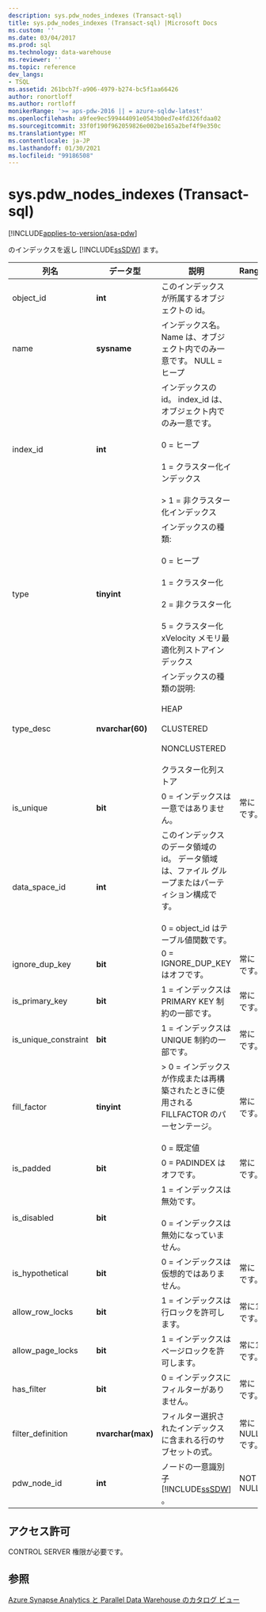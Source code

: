 ```yaml
---
description: sys.pdw_nodes_indexes (Transact-sql)
title: sys.pdw_nodes_indexes (Transact-sql) |Microsoft Docs
ms.custom: ''
ms.date: 03/04/2017
ms.prod: sql
ms.technology: data-warehouse
ms.reviewer: ''
ms.topic: reference
dev_langs:
- TSQL
ms.assetid: 261bcb7f-a906-4979-b274-bc5f1aa66426
author: ronortloff
ms.author: rortloff
monikerRange: '>= aps-pdw-2016 || = azure-sqldw-latest'
ms.openlocfilehash: a9fee9ec599444091e0543b0ed7e4fd326fdaa02
ms.sourcegitcommit: 33f0f190f962059826e002be165a2bef4f9e350c
ms.translationtype: MT
ms.contentlocale: ja-JP
ms.lasthandoff: 01/30/2021
ms.locfileid: "99186508"
---
```

# <a name="syspdw_nodes_indexes-transact-sql"></a>sys.pdw_nodes_indexes (Transact-sql)
[!INCLUDE[applies-to-version/asa-pdw](../../includes/applies-to-version/asa-pdw.md)]

  のインデックスを返し [!INCLUDE[ssSDW](../../includes/sssdw-md.md)] ます。  
  
|列名|データ型|説明|Range|  
|-----------------|---------------|-----------------|-----------|  
|object_id|**int**|このインデックスが所属するオブジェクトの id。||  
|name|**sysname**|インデックス名。 Name は、オブジェクト内でのみ一意です。 NULL = ヒープ||  
|index_id|**int**|インデックスの id。 index_id は、オブジェクト内でのみ一意です。<br /><br /> 0 = ヒープ<br /><br /> 1 = クラスター化インデックス<br /><br /> > 1 = 非クラスター化インデックス||  
|type|**tinyint**|インデックスの種類:<br /><br /> 0 = ヒープ<br /><br /> 1 = クラスター化<br /><br /> 2 = 非クラスター化<br /><br /> 5 = クラスター化 xVelocity メモリ最適化列ストアインデックス|  
|type_desc|**nvarchar(60)**|インデックスの種類の説明:<br /><br /> HEAP<br /><br /> CLUSTERED<br /><br /> NONCLUSTERED<br /><br /> クラスター化列ストア||  
|is_unique|**bit**|0 = インデックスは一意ではありません。|常に 0 です。|  
|data_space_id|**int**|このインデックスのデータ領域の id。 データ領域は、ファイル グループまたはパーティション構成です。<br /><br /> 0 = object_id はテーブル値関数です。||  
|ignore_dup_key|**bit**|0 = IGNORE_DUP_KEY はオフです。|常に 0 です。|  
|is_primary_key|**bit**|1 = インデックスは PRIMARY KEY 制約の一部です。|常に 0 です。|  
|is_unique_constraint|**bit**|1 = インデックスは UNIQUE 制約の一部です。|常に 0 です。|  
|fill_factor|**tinyint**|> 0 = インデックスが作成または再構築されたときに使用される FILLFACTOR のパーセンテージ。<br /><br /> 0 = 既定値|常に 0 です。|  
|is_padded|**bit**|0 = PADINDEX はオフです。|常に 0 です。|  
|is_disabled|**bit**|1 = インデックスは無効です。<br /><br /> 0 = インデックスは無効になっていません。||  
|is_hypothetical|**bit**|0 = インデックスは仮想的ではありません。|常に 0 です。|  
|allow_row_locks|**bit**|1 = インデックスは行ロックを許可します。|常に1です。|  
|allow_page_locks|**bit**|1 = インデックスはページロックを許可します。|常に1です。|  
|has_filter|**bit**|0 = インデックスにフィルターがありません。|常に 0 です。|  
|filter_definition|**nvarchar(max)**|フィルター選択されたインデックスに含まれる行のサブセットの式。|常に NULL です。|  
|pdw_node_id|**int**|ノードの一意識別子 [!INCLUDE[ssSDW](../../includes/sssdw-md.md)] 。|NOT NULL|  
  
## <a name="permissions"></a>アクセス許可  
 CONTROL SERVER 権限が必要です。  
  
## <a name="see-also"></a>参照  
 [Azure Synapse Analytics と Parallel Data Warehouse のカタログ ビュー](../../relational-databases/system-catalog-views/sql-data-warehouse-and-parallel-data-warehouse-catalog-views.md)  
  
  
